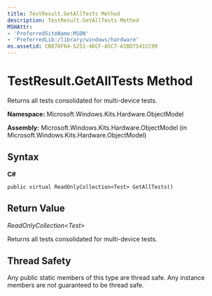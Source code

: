 ```yaml
---
title: TestResult.GetAllTests Method
description: TestResult.GetAllTests Method
MSHAttr:
- 'PreferredSiteName:MSDN'
- 'PreferredLib:/library/windows/hardware'
ms.assetid: CB878F64-5251-46CF-A5C7-A1BD7541CC90
---
```


# TestResult.GetAllTests Method


Returns all tests consolidated for multi-device tests.

**Namespace:** Microsoft.Windows.Kits.Hardware.ObjectModel

**Assembly:** Microsoft.Windows.Kits.Hardware.ObjectModel (in Microsoft.Windows.Kits.Hardware.ObjectModel)

## <span id="Syntax"></span><span id="syntax"></span><span id="SYNTAX"></span>Syntax


**C#**

`public virtual ReadOnlyCollection<Test> GetAllTests()`

## <span id="Return_Value"></span><span id="return_value"></span><span id="RETURN_VALUE"></span>Return Value


*ReadOnlyCollection&lt;Test&gt;*

Returns all tests consolidated for multi-device tests.

## <span id="Thread_Safety"></span><span id="thread_safety"></span><span id="THREAD_SAFETY"></span>Thread Safety


Any public static members of this type are thread safe. Any instance members are not guaranteed to be thread safe.

 

 






